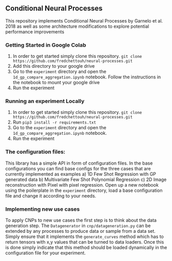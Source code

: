 ## Conditional Neural Processes

This repository implements Conditional Neural Processes by Garnelo et al. 2018 as well as some architecture modifications to explore potential performance improvements 

### Getting Started in Google Colab
1. In order to get started simply clone this repository.
``git clone https://github.com/fredchettouh/neural-processes.git``
2. Add this directory to your google drive 
3. Go to the ``experiment`` directory and open the ``1d_gp_compare_aggregation.ipynb`` notebook. Follow the instructions in the notebook 
to mount your google drive 
4. Run the experiment 
### Running an experiment Locally 
1. In order to get started simply clone this repository.
``git clone https://github.com/fredchettouh/neural-processes.git``
2. Run ``pip3 install -r requirements.txt``
3. Go to the ``experiment`` directory and open the ``1d_gp_compare_aggregation.ipynb`` notebook.
4. Run the experiment 

### The configuration files:
This library has a simple API in form of configuration files. In the base configurations you can find base configs for the three cases that are currently implemented as examples a) 1D Few Shot Regression with GP generated data b) Multivariate Few Shot Polynomial Regression c) 2D Image reconstruction with Pixel with pixel regression.
Open up a new notebook using the poilerplate in the ``experiment`` directory, load a base configuration file and change it according to your needs. 

### Implementing new use cases

To apply CNPs to new use cases the first step is to think about the data generation step. The ``Datagenerator`` in ``cnp/datageneration.py`` can be extended by any processes to produce data or sample from a data set. Simply ensure that it implements the ``generate_curves`` method which has to return tensors with x,y values that can be turned to data loaders. 
Once this is done simply indicate that this method should be loaded dynamically in the configuration file for your experiment.
